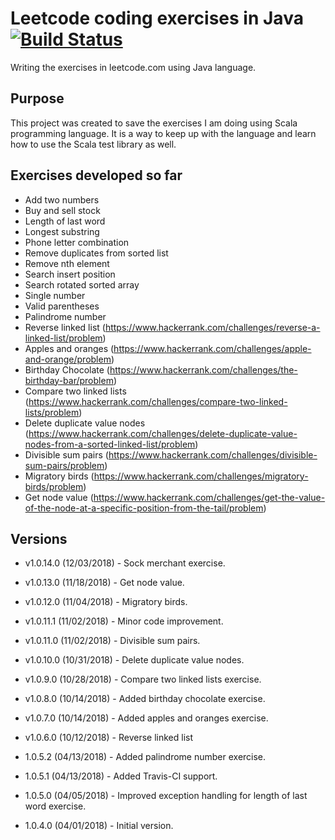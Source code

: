 # Leetcode coding exercises in Java [![Build Status](https://travis-ci.org/andersonkmi/coding-challenges.svg?branch=master)](https://travis-ci.org/andersonkmi/coding-challenges)

Writing the exercises in leetcode.com using Java language.

## Purpose
This project was created to save the exercises I am doing using Scala programming language. It is a way 
to keep up with the language and learn how to use the Scala test library as well.

## Exercises developed so far
* Add two numbers
* Buy and sell stock
* Length of last word
* Longest substring
* Phone letter combination
* Remove duplicates from sorted list
* Remove nth element
* Search insert position
* Search rotated sorted array
* Single number
* Valid parentheses
* Palindrome number
* Reverse linked list (https://www.hackerrank.com/challenges/reverse-a-linked-list/problem)
* Apples and oranges (https://www.hackerrank.com/challenges/apple-and-orange/problem)
* Birthday Chocolate (https://www.hackerrank.com/challenges/the-birthday-bar/problem)
* Compare two linked lists (https://www.hackerrank.com/challenges/compare-two-linked-lists/problem)
* Delete duplicate value nodes (https://www.hackerrank.com/challenges/delete-duplicate-value-nodes-from-a-sorted-linked-list/problem)
* Divisible sum pairs (https://www.hackerrank.com/challenges/divisible-sum-pairs/problem)
* Migratory birds (https://www.hackerrank.com/challenges/migratory-birds/problem)
* Get node value (https://www.hackerrank.com/challenges/get-the-value-of-the-node-at-a-specific-position-from-the-tail/problem)

## Versions
* v1.0.14.0 (12/03/2018) - Sock merchant exercise.

* v1.0.13.0 (11/18/2018) - Get node value.

* v1.0.12.0 (11/04/2018) - Migratory birds.

* v1.0.11.1 (11/02/2018) - Minor code improvement.

* v1.0.11.0 (11/02/2018) - Divisible sum pairs.

* v1.0.10.0 (10/31/2018) - Delete duplicate value nodes.

* v1.0.9.0 (10/28/2018) - Compare two linked lists exercise.

* v1.0.8.0 (10/14/2018) - Added birthday chocolate exercise.

* v1.0.7.0 (10/14/2018) - Added apples and oranges exercise.

* v1.0.6.0 (10/12/2018) - Reverse linked list

* 1.0.5.2 (04/13/2018) - Added palindrome number exercise.

* 1.0.5.1 (04/13/2018) - Added Travis-CI support.

* 1.0.5.0 (04/05/2018) - Improved exception handling for length of last word exercise.

* 1.0.4.0 (04/01/2018) - Initial version.
